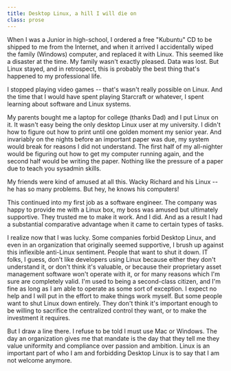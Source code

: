 ```yaml
---
title: Desktop Linux, a hill I will die on
class: prose
---
```


When I was a Junior in high-school, I ordered a free "Kubuntu" CD to be shipped to me from the Internet, and when it arrived I accidentally wiped the family (Windows) computer, and replaced it with Linux. This seemed like a disaster at the time. My family wasn't exactly pleased. Data was lost. But Linux stayed, and in retrospect, this is probably the best thing that's happened to my professional life.

I stopped playing video games -- that's wasn't really possible on Linux. And the time that I would have spent playing Starcraft or whatever, I spent learning about software and Linux systems.

My parents bought me a laptop for college (thanks Dad) and I put Linux on it. It wasn't easy being the only desktop Linux user at my university. I didn't how to figure out how to print until one golden moment my senior year. And invariably on the nights before an important paper was due, my system would break for reasons I did not understand. The first half of my all-nighter would be figuring out how to get my computer running again, and the second half would be writing the paper. Nothing like the pressure of a paper due to teach you sysadmin skills.

My friends were kind of amused at all this. Wacky Richard and his Linux -- he has so many problems. But hey, he knows his computers!

This continued into my first job as a software engineer. The company was happy to provide me with a Linux box, my boss was amused but ultimately supportive. They trusted me to make it work. And I did. And as a result I had a substantial comparative advantage when it came to certain types of tasks.

I realize now that I was lucky. Some companies forbid Desktop Linux, and even in an organization that originally seemed supportive, I brush up against this inflexible anti-Linux sentiment. People that want to shut it down. IT folks, I guess, don't like developers using Linux because either they don't understand it, or don't think it's valuable, or because their proprietary asset management software won't operate with it, or for many reasons which I'm sure are completely valid. I'm used to being a second-class citizen, and I'm fine as long as I am able to operate as some sort of exception. I expect no help and I will put in the effort to make things work myself. But some people want to shut Linux down entirely. They don't think it's important enough to be willing to sacrifice the centralized control they want, or to make the investment it requires.

But I draw a line there. I refuse to be told I must use Mac or Windows. The day an organization gives me that mandate is the day that they tell me they value uniformity and compliance over passion and ambition. Linux is an important part of who I am and forbidding Desktop Linux is to say that I am not welcome anymore.
